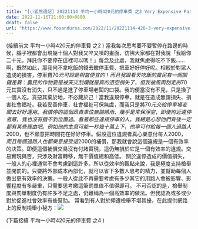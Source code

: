 ```yaml
---
title: "[小狐熊週記] 20221114 平均一小時420元的停車費 之3 Very Expensive Parking Fees -3"
date: 2022-11-16T21:00:00+0800
draft: false
url: "https://www.foxandursa.com/2022/11/20221114-420-3-very-expensive-parking.html"
---
```


(接續前文 平均一小時420元的停車費 之2 )
當我每次思考要不要暫停在路邊的時候，腦子裡都會出現幾十個人對我又啐又嘖的畫面，彷彿大家都在對我說「我給你二十元，拜託你不要停在這裡可以嗎！」每念及此處，我就焦慮得吃不下飯......啊，既然如此，那我何不拿吃飯的錢去繳停車費、把車好好停好呢。相較於對眾人造成的損害，停車費$70元可說是相當便宜的！
而且我跟看天吃飯的農民有一個關鍵差異：農民的作物要是被天災刮爛就是真的憑空損失了，但我被風雨刮走的$70元其實沒有消失，只不過是進了停車場老闆的口袋。我的便當沒有不見，只是換了一個人吃。貨惡其棄於地，不必藏於己！當我違規停車，就是在造成無謂損失、損害社會福祉。我若妥善停車，社會福祉可保無虞，而我只是將$70元交給停車場老闆去好好運用。
我慣停的這個昂貴車位無論睛雨、幾乎是常保淨空，即使附近違停者眾，我也沒有搶不到位置過。看著那些違規停車的人，我總是心想他們背後一定都有某些理由吧。例如他的生意可能一秒幾十萬上下，他寧可付給每一個人過路人$2000，也不願意把時間花在好好停車。假設這位違規者真心樂意付每人$2000，而且每個過路人也都樂意接受這$2000的補償，那我就會說這個違規是一個有效率的決策。即便這個補償交易沒有付諸實現，這仍無損於它是一個有效率的違規。交易實現與否，只涉及財富轉移，無干價值總和高低。
關於違停造成的價值損失，一般人的心裡通常不會考慮到這許多。所以從效率的觀點來說，我是極度支持檢舉並開罰的。只要將外部成本內部化，就可以省下多數人思考的精力，並幫助每個人做出更有效率的決策。一般人從此不再需要考慮有多少其它的用路人會被影響、影響程度有多嚴重，只需要思考繳這筆罰單值不值得即可。
不可否認的是，檢舉制度與罰單制度仍有許多不足之處，仍難稱為一個高效率的做法。但我認為或多或少對於促進社會效率有些幫助。
常看到有人對於頻遭檢舉不堪其擾，在此提供網路上的反制檢舉小秘方：![]($https://blogger.googleusercontent.com/img/a/AVvXsEhDG8f7_MX9cl6CFqDjaqYGoxNw7MTQYTMwe0wIwKMmy5a4P11EOotHHagYRjr7smyqaKuaSe3OzcFxlYpBtHOqGyjHcIPpFLQFkzjbYeARTjpdgaVuWFJKNOMMs4gCQz9dQSwvc5GMWFg0fomQ21cNkwQt2oAvqBP-sp43Df64Iav3ywTVRQIs4u-5=w398-h400)

(下篇接續 平均一小時420元的停車費 之4 )
